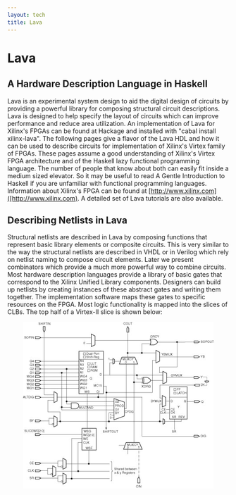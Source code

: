 ```yaml
---
layout: tech
title: Lava
---
```

# Lava

## A Hardware Description Language in Haskell
Lava is an experimental system design to aid the digital design of circuits by providing a powerful library for composing structural circuit descriptions. Lava is designed to help specify the layout of circuits which can improve performance and reduce area utilization. An implementation of Lava for Xilinx's FPGAs can be found at Hackage and installed with "cabal install xilinx-lava".
The following pages give a flavor of the Lava HDL and how it can be used to describe circuits for implementation of Xilinx's Virtex family of FPGAs. These pages assume a good understanding of Xilinx's Virtex FPGA architecture and of the Haskell lazy functional programming language. The number of people that know about both can easily fit inside a medium sized elevator. So it may be useful to read A Gentle Introduction to Haskell if you are unfamiliar with functional programming languages. Information about Xilinx's FPGA can be found at
[http://www.xilinx.com]([http://www.xilinx.com). A detailed set of Lava tutorials are also available.

## Describing Netlists in Lava

Structural netlists are described in Lava by composing functions that represent basic library elements or composite circuits. This is very similar to the way the structural netlists are described in VHDL or in Verilog which rely on netlist naming to compose circuit elements. Later we present combinators which provide a much more powerful way to combine circuits.
Most hardware description languages provide a library of basic gates that correspond to the Xilinx Unified Library components. Designers can build up netlists by creating instances of these abstract gates and writing them together. The implementation software maps these gates to specific resources on the FPGA. Most logic functionality is mapped into the slices of CLBs. The top half of a Virtex-II slice is shown below:

<p align="center">
  <img src="half_slice.jpg">
</p>
